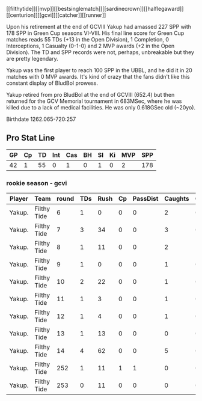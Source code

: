 [[filthytide]][[mvp]][[bestsinglematch]][[sardinecrown]][[halflegaward]][[centurion]][[gcvi]][[catcher]][[runner]]

Upon his retirement at the end of GCVIII Yakup had amassed 227 SPP with 178 SPP in Green Cup seasons VI-VIII. His final line score for Green Cup matches reads 55 TDs (+13 in the Open Division), 1 Completion, 0 Interceptions, 1 Casualty (0-1-0) and 2 MVP awards (+2 in the Open Division). The TD and SPP records were not, perhaps, unbreakable but they are pretty legendary.

Yakup was the first player to reach 100 SPP in the UBBL, and he did it in 20 matches with 0 MVP awards. It's kind of crazy that the fans didn't like this constant display of BludBol prowess. 

Yakup retired from pro BludBol at the end of GCVIII (652.4) but then returned for the GCV Memorial tournament in 683MSec, where he was killed due to a lack of medical facilities. He was only 0.618GSec old (~20yo).

Birthdate 1262.065-720:257

## Pro Stat Line

| GP | Cp | TD | Int | Cas | BH | SI | Ki | MVP | SPP |
| -- | -- | -- | -- | -- | -- | -- | -- | -- | -- | 
| 42 | 1 | 55 | 0 | 1 | 0 | 1 | 0 | 2 | 178 |

### rookie season - gcvi

| Player | Team        | round | TDs  | Rush | Cp   | PassDist | Caughts | Cas  | Blocks | Sacks | MVPs | SPP  |
|--------|-------------|-------|------|------|------|----------|---------|------|--------|-------|------|------|
| Yakup. | Filthy Tide |     6 |    1 |    0 |    0 |        0 |       2 |    0 |      0 |     0 |    0 |    3 |
| Yakup. | Filthy Tide |     7 |    3 |   34 |    0 |        0 |       3 |    0 |      0 |     0 |    0 |    9 |
| Yakup. | Filthy Tide |     8 |    1 |   11 |    0 |        0 |       2 |    1 |      3 |     1 |    0 |    5 |
| Yakup. | Filthy Tide |     9 |    1 |    0 |    0 |        0 |       1 |    0 |      0 |     0 |    0 |    3 |
| Yakup. | Filthy Tide |    10 |    2 |   22 |    0 |        0 |       1 |    0 |      3 |     0 |    0 |    6 |
| Yakup. | Filthy Tide |    11 |    1 |    3 |    0 |        0 |       1 |    0 |      1 |     0 |    0 |    3 |
| Yakup. | Filthy Tide |    12 |    1 |    4 |    0 |        0 |       1 |    0 |      1 |     0 |    0 |    3 |
| Yakup. | Filthy Tide |    13 |    1 |   13 |    0 |        0 |       0 |    0 |      0 |     0 |    0 |    3 |
| Yakup. | Filthy Tide |    14 |    4 |   62 |    0 |        0 |       5 |    0 |      2 |     0 |    0 |   12 |
| Yakup. | Filthy Tide |   252 |    1 |   11 |    1 |        1 |       0 |    0 |      0 |     0 |    0 |    4 |
| Yakup. | Filthy Tide |   253 |    0 |   11 |    0 |        0 |       0 |    0 |      0 |     0 |    0 |    0 |
